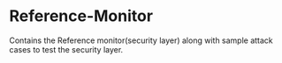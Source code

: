 # Reference-Monitor
Contains the Reference monitor(security layer) along with sample attack cases to test the security layer.
